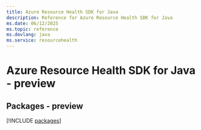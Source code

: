```yaml
---
title: Azure Resource Health SDK for Java
description: Reference for Azure Resource Health SDK for Java
ms.date: 06/12/2025
ms.topic: reference
ms.devlang: java
ms.service: resourcehealth
---
```

# Azure Resource Health SDK for Java - preview
## Packages - preview
[!INCLUDE [packages](resource-health-index.md)]